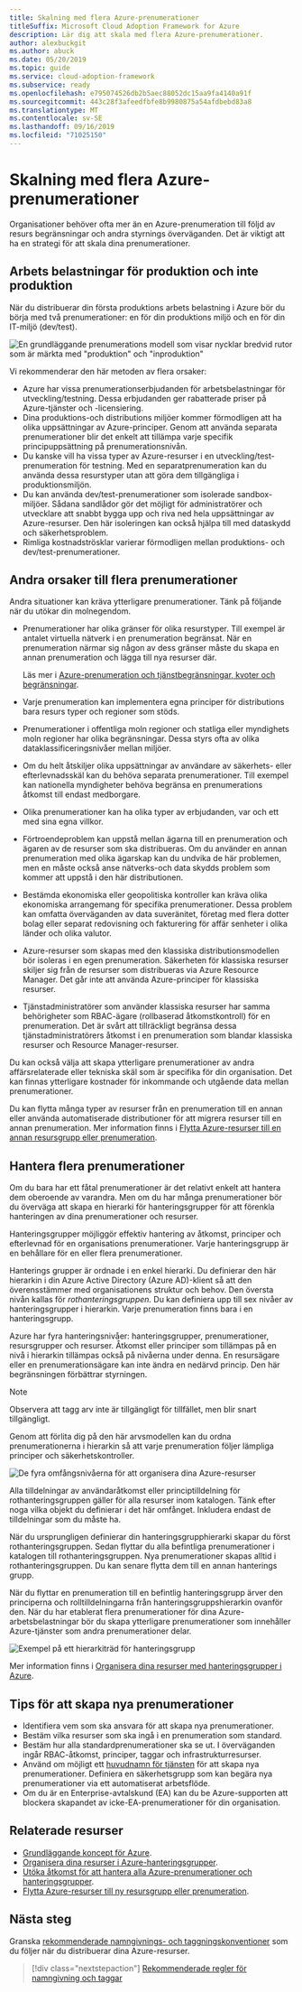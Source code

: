 ```yaml
---
title: Skalning med flera Azure-prenumerationer
titleSuffix: Microsoft Cloud Adoption Framework for Azure
description: Lär dig att skala med flera Azure-prenumerationer.
author: alexbuckgit
ms.author: abuck
ms.date: 05/20/2019
ms.topic: guide
ms.service: cloud-adoption-framework
ms.subservice: ready
ms.openlocfilehash: e795074526db2b5aec88052dc15aa9fa4140a91f
ms.sourcegitcommit: 443c28f3afeedfbfe8b9980875a54afdbebd83a8
ms.translationtype: MT
ms.contentlocale: sv-SE
ms.lasthandoff: 09/16/2019
ms.locfileid: "71025150"
---
```

# <a name="scaling-with-multiple-azure-subscriptions"></a>Skalning med flera Azure-prenumerationer

Organisationer behöver ofta mer än en Azure-prenumeration till följd av resurs begränsningar och andra styrnings överväganden. Det är viktigt att ha en strategi för att skala dina prenumerationer.

## <a name="production-and-nonproduction-workloads"></a>Arbets belastningar för produktion och inte produktion

När du distribuerar din första produktions arbets belastning i Azure bör du börja med två prenumerationer: en för din produktions miljö och en för din IT-miljö (dev/test).

![En grundläggande prenumerations modell som visar nycklar bredvid rutor som är märkta med "produktion" och "inproduktion"](../../_images/ready/basic-subscription-model.png)

Vi rekommenderar den här metoden av flera orsaker:

- Azure har vissa prenumerationserbjudanden för arbetsbelastningar för utveckling/testning. Dessa erbjudanden ger rabatterade priser på Azure-tjänster och -licensiering.
- Dina produktions-och distributions miljöer kommer förmodligen att ha olika uppsättningar av Azure-principer. Genom att använda separata prenumerationer blir det enkelt att tillämpa varje specifik principuppsättning på prenumerationsnivån.
- Du kanske vill ha vissa typer av Azure-resurser i en utveckling/test-prenumeration för testning. Med en separatprenumeration kan du använda dessa resurstyper utan att göra dem tillgängliga i produktionsmiljön.
- Du kan använda dev/test-prenumerationer som isolerade sandbox-miljöer. Sådana sandlådor gör det möjligt för administratörer och utvecklare att snabbt bygga upp och riva ned hela uppsättningar av Azure-resurser. Den här isoleringen kan också hjälpa till med dataskydd och säkerhetsproblem.
- Rimliga kostnadströsklar varierar förmodligen mellan produktions- och dev/test-prenumerationer.

## <a name="other-reasons-for-multiple-subscriptions"></a>Andra orsaker till flera prenumerationer

Andra situationer kan kräva ytterligare prenumerationer. Tänk på följande när du utökar din molnegendom.

- Prenumerationer har olika gränser för olika resurstyper. Till exempel är antalet virtuella nätverk i en prenumeration begränsat. När en prenumeration närmar sig någon av dess gränser måste du skapa en annan prenumeration och lägga till nya resurser där.

  Läs mer i [Azure-prenumeration och tjänstbegränsningar, kvoter och begränsningar](https://docs.microsoft.com/azure/azure-subscription-service-limits).

- Varje prenumeration kan implementera egna principer för distributions bara resurs typer och regioner som stöds.

- Prenumerationer i offentliga moln regioner och statliga eller myndighets moln regioner har olika begränsningar. Dessa styrs ofta av olika dataklassificeringsnivåer mellan miljöer.

- Om du helt åtskiljer olika uppsättningar av användare av säkerhets- eller efterlevnadsskäl kan du behöva separata prenumerationer. Till exempel kan nationella myndigheter behöva begränsa en prenumerations åtkomst till endast medborgare.

- Olika prenumerationer kan ha olika typer av erbjudanden, var och ett med sina egna villkor.

- Förtroendeproblem kan uppstå mellan ägarna till en prenumeration och ägaren av de resurser som ska distribueras. Om du använder en annan prenumeration med olika ägarskap kan du undvika de här problemen, men en måste också anse nätverks-och data skydds problem som kommer att uppstå i den här distributionen.

- Bestämda ekonomiska eller geopolitiska kontroller kan kräva olika ekonomiska arrangemang för specifika prenumerationer. Dessa problem kan omfatta överväganden av data suveränitet, företag med flera dotter bolag eller separat redovisning och fakturering för affär senheter i olika länder och olika valutor.

- Azure-resurser som skapas med den klassiska distributionsmodellen bör isoleras i en egen prenumeration. Säkerheten för klassiska resurser skiljer sig från de resurser som distribueras via Azure Resource Manager. Det går inte att använda Azure-principer för klassiska resurser.

- Tjänstadministratörer som använder klassiska resurser har samma behörigheter som RBAC-ägare (rollbaserad åtkomstkontroll) för en prenumeration. Det är svårt att tillräckligt begränsa dessa tjänstadministratörers åtkomst i en prenumeration som blandar klassiska resurser och Resource Manager-resurser.

Du kan också välja att skapa ytterligare prenumerationer av andra affärsrelaterade eller tekniska skäl som är specifika för din organisation. Det kan finnas ytterligare kostnader för inkommande och utgående data mellan prenumerationer.

Du kan flytta många typer av resurser från en prenumeration till en annan eller använda automatiserade distributioner för att migrera resurser till en annan prenumeration. Mer information finns i [Flytta Azure-resurser till en annan resursgrupp eller prenumeration](https://docs.microsoft.com/azure/azure-resource-manager/resource-group-move-resources).

## <a name="managing-multiple-subscriptions"></a>Hantera flera prenumerationer

Om du bara har ett fåtal prenumerationer är det relativt enkelt att hantera dem oberoende av varandra. Men om du har många prenumerationer bör du överväga att skapa en hierarki för hanteringsgrupper för att förenkla hanteringen av dina prenumerationer och resurser.

Hanteringsgrupper möjliggör effektiv hantering av åtkomst, principer och efterlevnad för en organisations prenumerationer. Varje hanteringsgrupp är en behållare för en eller flera prenumerationer.

Hanterings grupper är ordnade i en enkel hierarki. Du definierar den här hierarkin i din Azure Active Directory (Azure AD)-klient så att den överensstämmer med organisationens struktur och behov. Den översta nivån kallas för *rothanteringsgruppen.* Du kan definiera upp till sex nivåer av hanteringsgrupper i hierarkin. Varje prenumeration finns bara i en hanteringsgrupp.

Azure har fyra hanteringsnivåer: hanteringsgrupper, prenumerationer, resursgrupper och resurser. Åtkomst eller principer som tillämpas på en nivå i hierarkin tillämpas också på nivåerna under denna. En resursägare eller en prenumerationsägare kan inte ändra en nedärvd princip. Den här begränsningen förbättrar styrningen.

> [!NOTE]
> Observera att tagg arv inte är tillgängligt för tillfället, men blir snart tillgängligt.

Genom att förlita dig på den här arvsmodellen kan du ordna prenumerationerna i hierarkin så att varje prenumeration följer lämpliga principer och säkerhetskontroller.

![De fyra omfångsnivåerna för att organisera dina Azure-resurser](../../ready/azure-readiness-guide/media/organize-resources/scope-levels.png)

Alla tilldelningar av användaråtkomst eller principtilldelning för rothanteringsgruppen gäller för alla resurser inom katalogen. Tänk efter noga vilka objekt du definierar i det här omfånget. Inkludera endast de tilldelningar som du måste ha.

När du ursprungligen definierar din hanteringsgrupphierarki skapar du först rothanteringsgruppen. Sedan flyttar du alla befintliga prenumerationer i katalogen till rothanteringsgruppen. Nya prenumerationer skapas alltid i rothanteringsgruppen. Du kan senare flytta dem till en annan hanterings grupp.

När du flyttar en prenumeration till en befintlig hanteringsgrupp ärver den principerna och rolltilldelningarna från hanteringsgruppshierarkin ovanför den. När du har etablerat flera prenumerationer för dina Azure-arbetsbelastningar bör du skapa ytterligare prenumerationer som innehåller Azure-tjänster som andra prenumerationer delar.

![Exempel på ett hierarkiträd för hanteringsgrupp](../../_images/ready/management-group-hierarchy.png)

Mer information finns i [Organisera dina resurser med hanteringsgrupper i Azure](https://docs.microsoft.com/azure/governance/management-groups).

## <a name="tips-for-creating-new-subscriptions"></a>Tips för att skapa nya prenumerationer

- Identifiera vem som ska ansvara för att skapa nya prenumerationer.
- Bestäm vilka resurser som ska ingå i en prenumeration som standard.
- Bestäm hur alla standardprenumerationer ska se ut. I överväganden ingår RBAC-åtkomst, principer, taggar och infrastrukturresurser.
- Använd om möjligt ett [huvudnamn för tjänsten](https://docs.microsoft.com/azure/azure-resource-manager/grant-access-to-create-subscription) för att skapa nya prenumerationer. Definiera en säkerhetsgrupp som kan begära nya prenumerationer via ett automatiserat arbetsflöde.
- Om du är en Enterprise-avtalskund (EA) kan du be Azure-supporten att blockera skapandet av icke-EA-prenumerationer för din organisation.

## <a name="related-resources"></a>Relaterade resurser

- [Grundläggande koncept för Azure](./fundamental-concepts.md).
- [Organisera dina resurser i Azure-hanteringsgrupper](https://docs.microsoft.com/azure/governance/management-groups).
- [Utöka åtkomst för att hantera alla Azure-prenumerationer och hanteringsgrupper](https://docs.microsoft.com/azure/role-based-access-control/elevate-access-global-admin).
- [Flytta Azure-resurser till ny resursgrupp eller prenumeration](https://docs.microsoft.com/azure/azure-resource-manager/resource-group-move-resources).

## <a name="next-steps"></a>Nästa steg

Granska [rekommenderade namngivnings- och taggningskonventioner](./naming-and-tagging.md) som du följer när du distribuerar dina Azure-resurser.

> [!div class="nextstepaction"]
> [Rekommenderade regler för namngivning och taggar](./naming-and-tagging.md)
